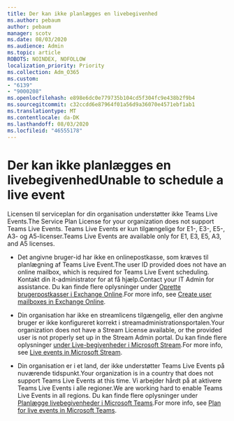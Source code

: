 ```yaml
---
title: Der kan ikke planlægges en livebegivenhed
ms.author: pebaum
author: pebaum
manager: scotv
ms.date: 08/03/2020
ms.audience: Admin
ms.topic: article
ROBOTS: NOINDEX, NOFOLLOW
localization_priority: Priority
ms.collection: Adm_O365
ms.custom:
- "6139"
- "9000208"
ms.openlocfilehash: e898e6dc0e779735b104cd5f304fc9e438b2f9b4
ms.sourcegitcommit: c32ccdd6e87964f01a56d9a36070e4571ebf1ab1
ms.translationtype: MT
ms.contentlocale: da-DK
ms.lasthandoff: 08/03/2020
ms.locfileid: "46555178"
---
```

# <a name="unable-to-schedule-a-live-event"></a><span data-ttu-id="14c28-102">Der kan ikke planlægges en livebegivenhed</span><span class="sxs-lookup"><span data-stu-id="14c28-102">Unable to schedule a live event</span></span>

<span data-ttu-id="14c28-103">Licensen til serviceplan for din organisation understøtter ikke Teams Live Events.</span><span class="sxs-lookup"><span data-stu-id="14c28-103">The Service Plan License for your organization does not support Teams Live Events.</span></span> <span data-ttu-id="14c28-104">Teams Live Events er kun tilgængelige for E1-, E3-, E5-, A3- og A5-licenser.</span><span class="sxs-lookup"><span data-stu-id="14c28-104">Teams Live Events are available only for E1, E3, E5, A3, and A5 licenses.</span></span>

- <span data-ttu-id="14c28-105">Det angivne bruger-id har ikke en onlinepostkasse, som kræves til planlægning af Teams Live Event.</span><span class="sxs-lookup"><span data-stu-id="14c28-105">The user ID provided does not have an online mailbox, which is required for Teams Live Event scheduling.</span></span> <span data-ttu-id="14c28-106">Kontakt din it-administrator for at få hjælp.</span><span class="sxs-lookup"><span data-stu-id="14c28-106">Contact your IT Admin for assistance.</span></span> <span data-ttu-id="14c28-107">Du kan finde flere oplysninger under [Oprette brugerpostkasser i Exchange Online](https://docs.microsoft.com/exchange/recipients-in-exchange-online/create-user-mailboxes).</span><span class="sxs-lookup"><span data-stu-id="14c28-107">For more info, see [Create user mailboxes in Exchange Online](https://docs.microsoft.com/exchange/recipients-in-exchange-online/create-user-mailboxes).</span></span>

- <span data-ttu-id="14c28-108">Din organisation har ikke en streamlicens tilgængelig, eller den angivne bruger er ikke konfigureret korrekt i streamadministrationsportalen.</span><span class="sxs-lookup"><span data-stu-id="14c28-108">Your organization does not have a Stream License available, or the provided user is not properly set up in the Stream Admin portal.</span></span> <span data-ttu-id="14c28-109">Du kan finde flere oplysninger [under Live-begivenheder i Microsoft Stream](https://docs.microsoft.com/stream/live-event-overview).</span><span class="sxs-lookup"><span data-stu-id="14c28-109">For more info, see [Live events in Microsoft Stream](https://docs.microsoft.com/stream/live-event-overview).</span></span>

- <span data-ttu-id="14c28-110">Din organisation er i et land, der ikke understøtter Teams Live Events på nuværende tidspunkt.</span><span class="sxs-lookup"><span data-stu-id="14c28-110">Your organization is in a country that does not support Teams Live Events at this time.</span></span> <span data-ttu-id="14c28-111">Vi arbejder hårdt på at aktivere Teams Live Events i alle regioner.</span><span class="sxs-lookup"><span data-stu-id="14c28-111">We are working hard to enable Teams Live Events in all regions.</span></span> <span data-ttu-id="14c28-112">Du kan finde flere oplysninger under [Planlægge livebegivenheder i Microsoft Teams](https://docs.microsoft.com/microsoftteams/teams-live-events/plan-for-teams-live-events).</span><span class="sxs-lookup"><span data-stu-id="14c28-112">For more info, see [Plan for live events in Microsoft Teams](https://docs.microsoft.com/microsoftteams/teams-live-events/plan-for-teams-live-events).</span></span>